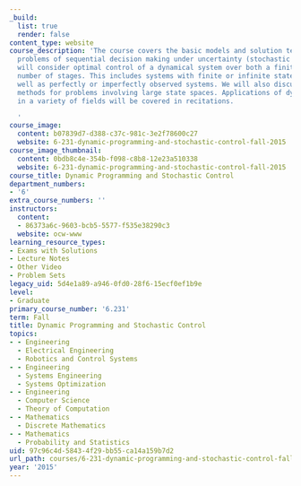 ```yaml
---
_build:
  list: true
  render: false
content_type: website
course_description: 'The course covers the basic models and solution techniques for
  problems of sequential decision making under uncertainty (stochastic control). We
  will consider optimal control of a dynamical system over both a finite and an infinite
  number of stages. This includes systems with finite or infinite state spaces, as
  well as perfectly or imperfectly observed systems. We will also discuss approximation
  methods for problems involving large state spaces. Applications of dynamic programming
  in a variety of fields will be covered in recitations.

  '
course_image:
  content: b07839d7-d388-c37c-981c-3e2f78600c27
  website: 6-231-dynamic-programming-and-stochastic-control-fall-2015
course_image_thumbnail:
  content: 0bdb8c4e-354b-f098-c8b8-12e23a510338
  website: 6-231-dynamic-programming-and-stochastic-control-fall-2015
course_title: Dynamic Programming and Stochastic Control
department_numbers:
- '6'
extra_course_numbers: ''
instructors:
  content:
  - 86373a6c-9603-bcb5-5577-f535e38290c3
  website: ocw-www
learning_resource_types:
- Exams with Solutions
- Lecture Notes
- Other Video
- Problem Sets
legacy_uid: 5d4e1a89-a946-0fd0-28f6-15ecf0ef1b9e
level:
- Graduate
primary_course_number: '6.231'
term: Fall
title: Dynamic Programming and Stochastic Control
topics:
- - Engineering
  - Electrical Engineering
  - Robotics and Control Systems
- - Engineering
  - Systems Engineering
  - Systems Optimization
- - Engineering
  - Computer Science
  - Theory of Computation
- - Mathematics
  - Discrete Mathematics
- - Mathematics
  - Probability and Statistics
uid: 97c96c4d-5843-4f29-bb55-ca14a159b7d2
url_path: courses/6-231-dynamic-programming-and-stochastic-control-fall-2015
year: '2015'
---
```

